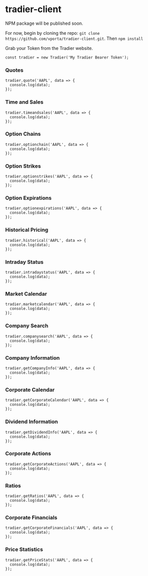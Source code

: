 # tradier-client

NPM package will be published soon. 

For now, begin by cloning the repo: `git clone https://github.com/vporta/tradier-client.git`. Then `npm install`

Grab your Token from the Tradier website. 
```
const tradier = new Tradier('My Tradier Bearer Token');

```

### Quotes ###

```
tradier.quote('AAPL', data => {
  console.log(data);
});

```

### Time and Sales ### 

```
tradier.timeandsales('AAPL', data => {
  console.log(data);
});

```


### Option Chains ###

```
tradier.optionchain('AAPL', data => {
  console.log(data);
});

```


### Option Strikes ### 

```
tradier.optionstrikes('AAPL', data => {
  console.log(data);
});

```


### Option Expirations ###

```
tradier.optionexpirations('AAPL', data => {
  console.log(data);
});

```


### Historical Pricing ###

```
tradier.historical('AAPL', data => {
  console.log(data);
});

```

### Intraday Status ###

```
tradier.intradaystatus('AAPL', data => {
  console.log(data);
});

```

### Market Calendar ###

```
tradier.marketcalendar('AAPL', data => {
  console.log(data);
});

```

### Company Search ###

```
tradier.companysearch('AAPL', data => {
  console.log(data);
});

```

### Company Information ###

```
tradier.getCompanyInfo('AAPL', data => {
  console.log(data);
});

```

### Corporate Calendar ###

```
tradier.getCorporateCalendar('AAPL', data => {
  console.log(data);
});

```

### Dividend Information ###

```
tradier.getDividendInfo('AAPL', data => {
  console.log(data);
});

```

### Corporate Actions ###

```
tradier.getCorporateActions('AAPL', data => {
  console.log(data);
});

```

### Ratios ###

```
tradier.getRatios('AAPL', data => {
  console.log(data);
});

```

### Corporate Financials ###

```
tradier.getCorporateFinancials('AAPL', data => {
  console.log(data);
});

```

### Price Statistics ###

```
tradier.getPriceStats('AAPL', data => {
  console.log(data);
});

```

